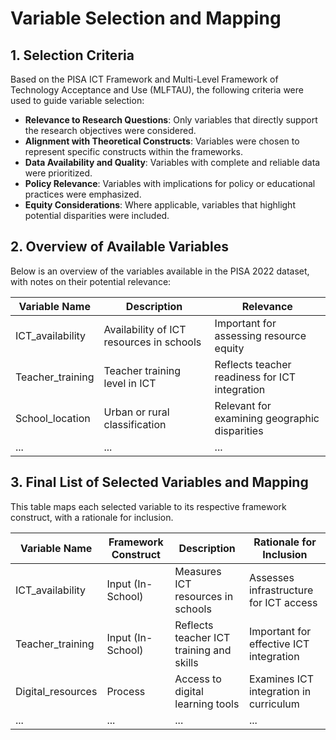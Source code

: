 # Variable Selection and Mapping

## 1. Selection Criteria
Based on the PISA ICT Framework and Multi-Level Framework of Technology Acceptance and Use (MLFTAU), the following criteria were used to guide variable selection:

- **Relevance to Research Questions**: Only variables that directly support the research objectives were considered.
- **Alignment with Theoretical Constructs**: Variables were chosen to represent specific constructs within the frameworks.
- **Data Availability and Quality**: Variables with complete and reliable data were prioritized.
- **Policy Relevance**: Variables with implications for policy or educational practices were emphasized.
- **Equity Considerations**: Where applicable, variables that highlight potential disparities were included.

## 2. Overview of Available Variables
Below is an overview of the variables available in the PISA 2022 dataset, with notes on their potential relevance:

| Variable Name           | Description                                   | Relevance                         |
|-------------------------|-----------------------------------------------|-----------------------------------|
| ICT_availability        | Availability of ICT resources in schools      | Important for assessing resource equity |
| Teacher_training        | Teacher training level in ICT                 | Reflects teacher readiness for ICT integration |
| School_location         | Urban or rural classification                 | Relevant for examining geographic disparities |
| ...                     | ...                                           | ...                               |

## 3. Final List of Selected Variables and Mapping
This table maps each selected variable to its respective framework construct, with a rationale for inclusion.

| Variable Name           | Framework Construct      | Description                                | Rationale for Inclusion                |
|-------------------------|--------------------------|--------------------------------------------|----------------------------------------|
| ICT_availability        | Input (In-School)        | Measures ICT resources in schools          | Assesses infrastructure for ICT access |
| Teacher_training        | Input (In-School)        | Reflects teacher ICT training and skills   | Important for effective ICT integration |
| Digital_resources       | Process                  | Access to digital learning tools           | Examines ICT integration in curriculum |
| ...                     | ...                      | ...                                        | ...                                    |
